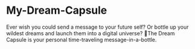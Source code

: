 # My-Dream-Capsule
Ever wish you could send a message to your future self? Or bottle up your wildest dreams and launch them into a digital universe? 🚀The Dream Capsule is your personal time-traveling message-in-a-bottle. 
